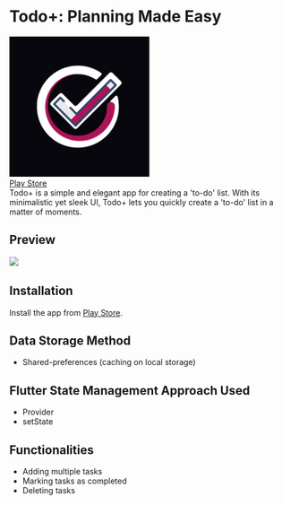 # Todo+: Planning Made Easy
<img src="https://github.com/srockstech/todo_plus/blob/main/assets/Todo%2B.png" width=250><br />
<a href="https://play.google.com/store/apps/details?id=tech.srocks.todo_plus">Play Store</a><br />
Todo+ is a simple and elegant app for creating a 'to-do' list. With its minimalistic yet sleek UI, Todo+ lets you quickly create a 'to-do' list in a matter of moments.
## Preview
<img width="35%" src="https://github.com/srockstech/todo_plus/blob/main/assets/preview.gif">

## Installation
Install the app from <a href="https://play.google.com/store/apps/details?id=tech.srocks.todo_plus">Play Store</a>.

## Data Storage Method
- Shared-preferences (caching on local storage)

## Flutter State Management Approach Used
- Provider
- setState

## Functionalities
- Adding multiple tasks
- Marking tasks as completed
- Deleting tasks